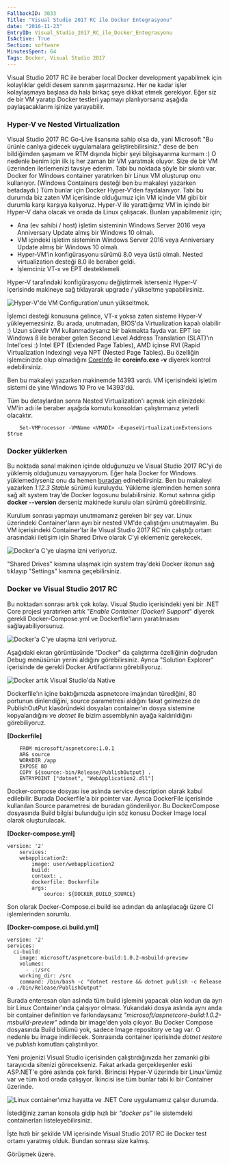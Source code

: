 ```yaml
---
FallbackID: 3033
Title: "Visual Studio 2017 RC ile Docker Entegrasyonu"
date: "2016-11-23"
EntryID: Visual_Studio_2017_RC_ile_Docker_Entegrasyonu
IsActive: True
Section: software
MinutesSpent: 64
Tags: Docker, Visual Studio 2017
---
```

Visual Studio 2017 RC ile beraber local Docker development yapabilmek için kolaylıklar geldi desem sanırım şaşırmazsınız. Her ne kadar işler kolaylaşmaya başlasa da hala birkaç şeye dikkat etmek gerekiyor. Eğer siz de bir VM yaratıp Docker testleri yapmayı planlıyorsanız aşağıda paylaşacaklarım işinize yarayabilir.

### Hyper-V ve Nested Virtualization

Visual Studio 2017 RC Go-Live lisansına sahip olsa da, yani Microsoft "Bu ürünle canlıya gidecek uygulamalara geliştirebilirsiniz." dese de ben bildiğimden şaşmam ve RTM dışında hiçbir şeyi bilgisayarıma kurmam :) O nedenle benim için ilk iş her zaman bir VM yaratmak oluyor. Size de bir VM üzerinden ilerlemenizi tavsiye ederim. Tabi bu noktada şöyle bir sıkıntı var. Docker for Windows container yaratırken bir Linux VM oluşturup onu kullanıyor. (Windows Containers desteği ben bu makaleyi yazarken betadaydı.) Tüm bunlar için Docker Hyper-V'den faydalanıyor. Tabi bu durumda biz zaten VM içerisinde olduğumuz için VM içinde VM gibi bir durumla karşı karşıya kalıyoruz. Hyper-V ile yarattığımız VM'in içinde bir Hyper-V daha olacak ve orada da Linux çalışacak. Bunları yapabilmeniz için;

* Ana (ev sahibi / host) işletim sisteminin Windows Server 2016 veya Anniversary Update almış bir Windows 10 olmalı.
* VM içindeki işletim sisteminin Windows Server 2016 veya Anniversary Update almış bir Windows 10 olmalı.
* Hyper-VM'in konfigürasyonu sürümü 8.0 veya üstü olmalı. Nested virtualization desteği 8.0 ile beraber geldi.
* İşlemciniz VT-x ve EPT desteklemeli.

Hyper-V tarafındaki konfigürasyonu değiştirmek isterseniz Hyper-V içerisinde makineye sağ tıklayarak upgrade / yükseltme yapabilirsiniz.

![Hyper-V'de VM Configuration'unun yükseltmek.](media/Visual_Studio_2017_RC_ile_Docker_Entegrasyonu/hyperv-1.png)

İşlemci desteği konusuna gelince, VT-x yoksa zaten sisteme Hyper-V yükleyemezsiniz. Bu arada, unutmadan, BIOS'da Virtualization kapalı olabilir :) Uzun süredir VM kullanmadıysanız bir bakmakta fayda var. EPT ise Windows 8 ile beraber gelen Second Level Address Translation (SLAT)'ın Intel'cesi :) Intel EPT (Extended Page Tables), AMD içinse RVI (Rapid Virtualization Indexing) veya NPT (Nested Page Tables). Bu özelliğin işlemcinizde olup olmadığını [CoreInfo](http://technet.microsoft.com/en-us/sysinternals/cc835722) ile **coreinfo.exe -v** diyerek kontrol edebilirsiniz. 

Ben bu makaleyi yazarken makinemde 14393 vardı. VM içerisindeki işletim sistemi de yine Windows 10 Pro ve 14393'dü. 

Tüm bu detaylardan sonra Nested Virtualization'ı açmak için elinizdeki VM'in adı ile beraber aşağıda komutu konsoldan çalıştırmanız yeterli olacaktır.

```
    Set-VMProcessor -VMName <VMADI> -ExposeVirtualizationExtensions $true
```

### Docker yüklerken

Bu noktada sanal makinen içinde olduğunuzu ve Visual Studio 2017 RC'yi de yüklemiş olduğunuzu varsayıyorum. Eğer hala Docker for Windows yüklemediyseniz onu da hemen [buradan](https://docs.docker.com/docker-for-windows/) edinebilirsiniz. Ben bu makaleyi yazarken *1.12.3 Stable* sürümü kuruluydu. Yükleme işleminden hemen sonra sağ alt system tray'de Docker logosunu bulabilirsiniz. Komut satırına gidip **docker --version** derseniz makinede kurulu olan sürümü görebilirsiniz.

Kurulum sonrası yapmayı unutmamanız gereken bir şey var. Linux üzerindeki Container'ların ayrı bir nested VM'de çalıştığını unutmayalım. Bu VM içerisindeki Container'lar ile Visual Studio 2017 RC'nin çalıştığı ortam arasındaki iletişim için Shared Drive olarak C'yi eklemeniz gerekecek. 

![Docker'a C'ye ulaşma izni veriyoruz.](media/Visual_Studio_2017_RC_ile_Docker_Entegrasyonu/docker-step1.png)

"Shared Drives" kısmına ulaşmak için system tray'deki Docker ikonun sağ tıklayıp "Settings" kısmına geçebilirsiniz.

### Docker ve Visual Studio 2017 RC

Bu noktadan sonrası artık çok kolay. Visual Studio içerisindeki yeni bir .NET Core projesi yaratırken artık "*Enable Container (Docker) Support*" diyerek gerekli Docker-Compose.yml ve Dockerfile'ların yaratılmasını sağlayabiliyorsunuz. 

![Docker'a C'ye ulaşma izni veriyoruz.](media/Visual_Studio_2017_RC_ile_Docker_Entegrasyonu/docker-step2.png)

Aşağıdaki ekran görüntüsünde "Docker" da çalıştırma özelliğinin doğrudan Debug menüsünün yerini aldığını görebilirsiniz. Ayrıca "Solution Explorer" içerisinde de gerekli Docker Artifactlarını görebiliyoruz. 

![Docker artık Visual Studio'da Native](media/Visual_Studio_2017_RC_ile_Docker_Entegrasyonu/docker-step3.png)

Dockerfile'ın içine baktığımızda aspnetcore imajından türediğini, 80 portunun dinlendiğini, source parametresi aldığını fakat gelmezse de PublishOutPut klasöründeki dosyaları container'ın dosya sistemine kopyalandığını ve *dotnet* ile bizim assemblynin ayağa kaldırıldığını görebiliyoruz.

**[Dockerfile]**
```
    FROM microsoft/aspnetcore:1.0.1
    ARG source
    WORKDIR /app
    EXPOSE 80
    COPY ${source:-bin/Release/PublishOutput} .
    ENTRYPOINT ["dotnet", "WebApplication2.dll"]
```
    
Docker-compose dosyası ise aslında service description olarak kabul edilebilir. Burada Dockerfile'a bir pointer var. Ayrıca DockerFile içerisinde kullanılan Source parametresi de buradan gönderiliyor. Bu DockerCompose dosyasında Build bilgisi bulunduğu için söz konusu Docker Image local olarak oluşturulacak.  

**[Docker-compose.yml]**
```
version: '2'
    services:
    webapplication2:
        image: user/webapplication2
        build:
        context: .
        dockerfile: Dockerfile
        args:
            source: ${DOCKER_BUILD_SOURCE}
```

Son olarak Docker-Compose.ci.build ise adından da anlaşılacağı üzere CI işlemlerinden sorumlu. 

**[Docker-compose.ci.build.yml]**
```
version: '2'
services:
  ci-build:
    image: microsoft/aspnetcore-build:1.0.2-msbuild-preview
    volumes:
      - .:/src
    working_dir: /src
    command: /bin/bash -c "dotnet restore && dotnet publish -c Release -o ./bin/Release/PublishOutput"
```

Burada enteresan olan aslında tüm build işlemini yapacak olan kodun da ayrı bir Linux Container'ında çalışıyor olması. Yukarıdaki dosya aslında aynı anda bir container definition ve farkındaysanız *"microsoft/aspnetcore-build:1.0.2-msbuild-preview"* adında bir image'den yola çıkıyor. Bu Docker Compose dosyasında Build bölümü yok, sadece Image repository ve tag var. O nedenle bu image indirilecek. Sonrasında container içerisinde *dotnet restore* ve *publish* komutları çalıştırılıyor. 

Yeni projenizi Visual Studio içerisinden çalıştırdığınızda her zamanki gibi tarayıcıda sitenizi görecekseniz. Fakat arkada gerçekleşenler eski ASP.NET'e göre aslında çok farklı. Birincisi Hyper-V üzerinde bir Linux'ümüz var ve tüm kod orada çalışıyor. İkincisi ise tüm bunlar tabi ki bir Container üzerinde.

![Linux container'ımız hayatta ve .NET Core uygulamamız çalışır durumda.](media/Visual_Studio_2017_RC_ile_Docker_Entegrasyonu/docker-step4.png) 

İstediğiniz zaman konsola gidip hızlı bir *"docker ps"* ile sistemdeki containerları listeleyebilirsiniz. 

İşte hızlı bir şekilde VM içerisinde Visual Studio 2017 RC ile Docker test ortamı yaratmış olduk. Bundan sonrası size kalmış.

Görüşmek üzere.
